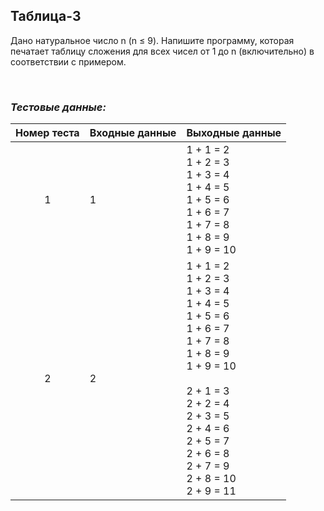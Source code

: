## Таблица-3

Дано натуральное число n (n ≤ 9). Напишите программу, которая печатает таблицу сложения для всех чисел от 1 до n (включительно) в соответствии с примером.

<br>

### *Тестовые данные:*

| Номер теста | Входные данные | Выходные данные                                                                                                                                                                                                                               |
|:-----------:|----------------|-----------------------------------------------------------------------------------------------------------------------------------------------------------------------------------------------------------------------------------------------|
|      1      | 1              | 1 + 1 = 2<br>1 + 2 = 3<br>1 + 3 = 4<br>1 + 4 = 5<br>1 + 5 = 6<br>1 + 6 = 7<br>1 + 7 = 8<br>1 + 8 = 9<br>1 + 9 = 10                                                                                                                            |
|      2      | 2              | 1 + 1 = 2<br>1 + 2 = 3<br>1 + 3 = 4<br>1 + 4 = 5<br>1 + 5 = 6<br>1 + 6 = 7<br>1 + 7 = 8<br>1 + 8 = 9<br>1 + 9 = 10<br><br>2 + 1 = 3<br>2 + 2 = 4<br>2 + 3 = 5<br>2 + 4 = 6<br>2 + 5 = 7<br>2 + 6 = 8<br>2 + 7 = 9<br>2 + 8 = 10<br>2 + 9 = 11 |